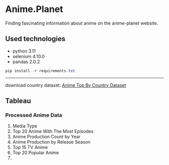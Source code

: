 # Anime.Planet
Finding fascinating information about anime on the anime-planet website.

## Used technologies
* python 3.11
* selenium 4.10.0
* pandas 2.0.2

```powershell
pip install -r requirements.txt
```
---

download country dataset: [Anime Top By Country Dataset](https://e.infogram.com/f2bfaed8-7046-43e6-aa41-367848a326ef?parent_url=https%3A%2F%2Fwww.broadbandchoices.co.uk%2Ffeatures%2Fevery-countrys-favourite-anime&src=embed#)

## Tableau
### Processed Anime Data
1. Media Type
2. Top 20 Anime With The Most Episodes
3. Anime Production Count by Year
4. Anime Production by Release Season
5. Top 15 TV Anime
6. Top 20 Popular Anime 
7. 